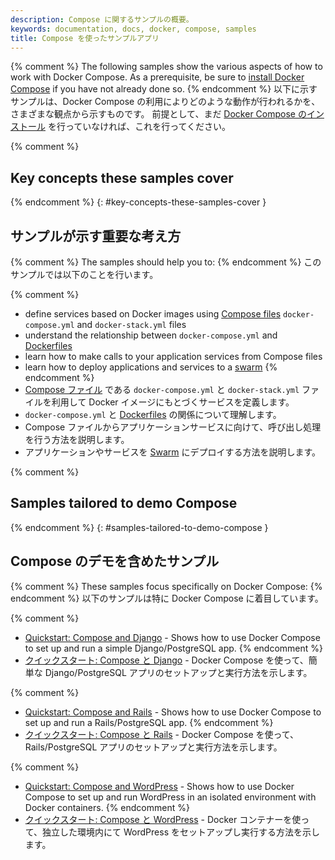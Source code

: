 ```yaml
---
description: Compose に関するサンプルの概要。
keywords: documentation, docs, docker, compose, samples
title: Compose を使ったサンプルアプリ
---
```


{% comment %}
The following samples show the various aspects of how to work with Docker
Compose. As a prerequisite, be sure to [install Docker Compose](install.md)
if you have not already done so.
{% endcomment %}
以下に示すサンプルは、Docker Compose の利用によりどのような動作が行われるかを、さまざまな観点から示すものです。
前提として、まだ [Docker Compose のインストール](install.md) を行っていなければ、これを行ってください。

{% comment %}
## Key concepts these samples cover
{% endcomment %}
{: #key-concepts-these-samples-cover }
## サンプルが示す重要な考え方

{% comment %}
The samples should help you to:
{% endcomment %}
このサンプルでは以下のことを行います。

{% comment %}
- define services based on Docker images using
  [Compose files](compose-file/index.md) `docker-compose.yml` and
  `docker-stack.yml` files
- understand the relationship between `docker-compose.yml` and
  [Dockerfiles](/engine/reference/builder/)
- learn how to make calls to your application services from Compose files
- learn how to deploy applications and services to a [swarm](../engine/swarm/index.md)
{% endcomment %}
- [Compose ファイル](compose-file/index.md) である `docker-compose.yml` と `docker-stack.yml` ファイルを利用して Docker イメージにもとづくサービスを定義します。
- `docker-compose.yml` と [Dockerfiles](/engine/reference/builder/) の関係について理解します。
- Compose ファイルからアプリケーションサービスに向けて、呼び出し処理を行う方法を説明します。
- アプリケーションやサービスを [Swarm](../engine/swarm/index.md) にデプロイする方法を説明します。

{% comment %}
## Samples tailored to demo Compose
{% endcomment %}
{: #samples-tailored-to-demo-compose }
## Compose のデモを含めたサンプル

{% comment %}
These samples focus specifically on Docker Compose:
{% endcomment %}
以下のサンプルは特に Docker Compose に着目しています。

{% comment %}
- [Quickstart: Compose and Django](django.md) - Shows how to use Docker Compose to set up and run a simple Django/PostgreSQL app.
{% endcomment %}
- [クイックスタート: Compose と Django](django.md) - Docker Compose を使って、簡単な Django/PostgreSQL アプリのセットアップと実行方法を示します。

{% comment %}
- [Quickstart: Compose and Rails](rails.md) - Shows how to use
Docker Compose to set up and run a Rails/PostgreSQL app.
{% endcomment %}
- [クイックスタート: Compose と Rails](rails.md) - Docker Compose を使って、Rails/PostgreSQL アプリのセットアップと実行方法を示します。

{% comment %}
- [Quickstart: Compose and WordPress](wordpress.md) - Shows how to
use Docker Compose to set up and run WordPress in an isolated environment
with Docker containers.
{% endcomment %}
- [クイックスタート: Compose と WordPress](wordpress.md) - Docker コンテナーを使って、独立した環境内にて WordPress をセットアップし実行する方法を示します。
